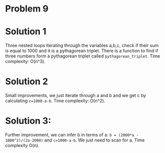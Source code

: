 # Problem 9

# Solution 1
Three nested loops iterating through the variables a,b,c, check if their sum is equal to 1000 and it is a 
pythagorean triplet. There is a function to find if three numbers form a pythagorean triplet called 
`pythagorean_triplet`. Time complexity: O(n^3). 

# Solution 2
Small improvements, we just iterate through a and b and we get c by calculating `c=1000-a-b`. 
Time complexity: O(n^2).

# Solution 3:
Further improvement, we can infer b in terms of a: `b = (2000*a - 1000^2)/(2a-2000)` and `c=1000-a-b`. 
We just need to scan for a. Time complexity O(n).

